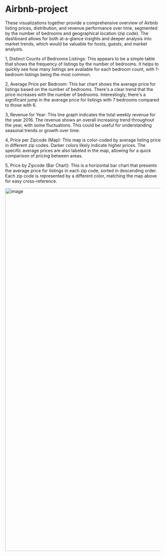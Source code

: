 # Airbnb-project

These visualizations together provide a comprehensive overview of Airbnb listing prices, distribution, and revenue performance over time, segmented by the number of bedrooms and geographical location (zip code). The dashboard allows for both at-a-glance insights and deeper analysis into market trends, which would be valuable for hosts, guests, and market analysts.

1, Distinct Counts of Bedrooms Listings: 
This appears to be a simple table that shows the frequency of listings by the number of bedrooms. It helps to quickly see how many listings are available for each bedroom count, with 1-bedroom listings being the most common.

2, Average Price per Bedroom: 
This bar chart shows the average price for listings based on the number of bedrooms. There's a clear trend that the price increases with the number of bedrooms. Interestingly, there's a significant jump in the average price for listings with 7 bedrooms compared to those with 6.

3, Revenue for Year: 
This line graph indicates the total weekly revenue for the year 2016. The revenue shows an overall increasing trend throughout the year, with some fluctuations. This could be useful for understanding seasonal trends or growth over time.

4, Price per Zipcode (Map): 
This map is color-coded by average listing price in different zip codes. Darker colors likely indicate higher prices. The specific average prices are also labeled in the map, allowing for a quick comparison of pricing between areas.

5, Price by Zipcode (Bar Chart): 
This is a horizontal bar chart that presents the average price for listings in each zip code, sorted in descending order. Each zip code is represented by a different color, matching the map above for easy cross-reference.


<img width="1174" alt="image" src="https://github.com/ZSS57/Airbnb-project/assets/101138757/82253566-8583-4b0b-b4e0-c26a1e705661">
